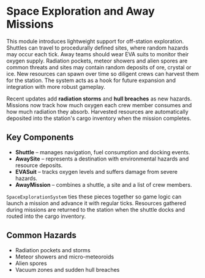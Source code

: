 # Space Exploration and Away Missions

This module introduces lightweight support for off-station exploration.
Shuttles can travel to procedurally defined sites, where random hazards may
occur each tick. Away teams should wear EVA suits to monitor their oxygen
supply. Radiation pockets, meteor showers and alien spores are common threats
and sites may contain random deposits of ore, crystal or ice. New resources can
spawn over time so diligent crews can harvest them for the station. The system
acts as a hook for future expansion and integration with more robust gameplay.

Recent updates add **radiation storms** and **hull breaches** as new hazards.
Missions now track how much oxygen each crew member consumes and how much
radiation they absorb. Harvested resources are automatically deposited into the
station's cargo inventory when the mission completes.

## Key Components

- **Shuttle** – manages navigation, fuel consumption and docking events.
- **AwaySite** – represents a destination with environmental hazards and
  resource deposits.
- **EVASuit** – tracks oxygen levels and suffers damage from severe hazards.
- **AwayMission** – combines a shuttle, a site and a list of crew members.

`SpaceExplorationSystem` ties these pieces together so game logic can launch a
mission and advance it with regular ticks. Resources gathered during missions
are returned to the station when the shuttle docks and routed into the cargo
inventory.

## Common Hazards

- Radiation pockets and storms
- Meteor showers and micro-meteoroids
- Alien spores
- Vacuum zones and sudden hull breaches


